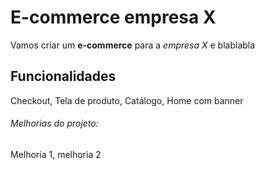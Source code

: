 # E-commerce empresa X

Vamos criar um **e-commerce** para a *empresa X* e blablabla

## Funcionalidades

Checkout, Tela de produto, Catálogo, Home com banner

###### Melhorias do projeto:

Melhoria 1, melhoria 2